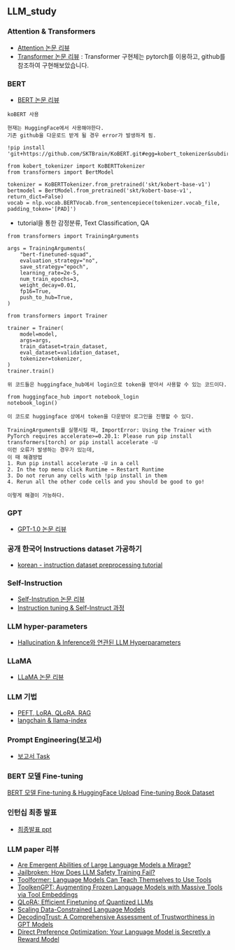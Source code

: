 ## LLM_study

### Attention & Transformers
- [Attention 논문 리뷰](https://pred0771.tistory.com/212)
- [Transformer 논문 리뷰](https://pred0771.tistory.com/213) : Transformer 구현체는 pytorch를 이용하고, github를 참조하여 구현해보았습니다.

### BERT
- [BERT 논문 리뷰](https://pred0771.tistory.com/215)
```
koBERT 사용

현재는 HuggingFace에서 사용해야한다.
기존 github을 다운로드 받게 될 경우 error가 발생하게 됨.

!pip install 'git+https://github.com/SKTBrain/KoBERT.git#egg=kobert_tokenizer&subdirectory=kobert_hf'

from kobert_tokenizer import KoBERTTokenizer
from transformers import BertModel

tokenizer = KoBERTTokenizer.from_pretrained('skt/kobert-base-v1')
bertmodel = BertModel.from_pretrained('skt/kobert-base-v1', return_dict=False)
vocab = nlp.vocab.BERTVocab.from_sentencepiece(tokenizer.vocab_file, padding_token='[PAD]')
```
- tutorial을 통한 감정분류, Text Classification, QA
```
from transformers import TrainingArguments

args = TrainingArguments(
    "bert-finetuned-squad",
    evaluation_strategy="no",
    save_strategy="epoch",
    learning_rate=2e-5,
    num_train_epochs=3,
    weight_decay=0.01,
    fp16=True,
    push_to_hub=True,
)

from transformers import Trainer

trainer = Trainer(
    model=model,
    args=args,
    train_dataset=train_dataset,
    eval_dataset=validation_dataset,
    tokenizer=tokenizer,
)
trainer.train()

위 코드들은 huggingface_hub에서 login으로 token을 받아서 사용할 수 있는 코드이다.

from huggingface_hub import notebook_login
notebook_login()

이 코드로 huggingface 상에서 token을 다운받아 로그인을 진행할 수 있다.

TrainingArguments를 실행시킬 때, ImportError: Using the Trainer with PyTorch requires accelerate>=0.20.1: Please run pip install transformers[torch] or pip install accelerate -U
이런 오류가 발생하는 경우가 있는데,
이 때 해결방법
1. Run pip install accelerate -U in a cell
2. In the top menu click Runtime → Restart Runtime
3. Do not rerun any cells with !pip install in them
4. Rerun all the other code cells and you should be good to go!

이렇게 해결이 가능하다.
```

### GPT
- [GPT-1.0 논문 리뷰](https://pred0771.tistory.com/216)


### 공개 한국어 Instructions dataset 가공하기
- [korean - instruction dataset preprocessing tutorial](https://github.com/LEE-hyeon0771/instruction_dataset/tree/main)


### Self-Instruction
- [Self-Instrution 논문 리뷰](https://pred0771.tistory.com/220)
- [Instruction tuning & Self-Instruct 과정](https://pred0771.tistory.com/222)


### LLM hyper-parameters
- [Hallucination & Inference와 연관된 LLM Hyperparameters](https://github.com/LEE-hyeon0771/LLM_study/blob/main/LLM_parameters.md)

### LLaMA
- [LLaMA 논문 리뷰](https://pred0771.tistory.com/224)

### LLM 기법
- [PEFT, LoRA, QLoRA, RAG](https://pred0771.tistory.com/225)
- [langchain & llama-index](https://github.com/LEE-hyeon0771/langchain_llama-index)

### Prompt Engineering(보고서)
- [보고서 Task](https://github.com/LEE-hyeon0771/LLM_study/blob/main/prompt%20engineering.md)


### BERT 모델 Fine-tuning
[BERT 모델 Fine-tuning & HuggingFace Upload](https://huggingface.co/HyeoniLEE/book_finetuned_model)
[Fine-tuning Book Dataset](https://huggingface.co/datasets/HyeoniLEE/books_dataset)


### 인턴십 최종 발표
- [최종발표 ppt](https://github.com/LEE-hyeon0771/LLM_study/blob/main/LLM_%EC%84%B8%EA%B3%84%EB%A1%9C%EC%9D%98_%EC%97%AC%EC%A0%95.pdf)

### LLM paper 리뷰
- [Are Emergent Abilities of Large Language Models a Mirage?](https://pred0771.tistory.com/237)
- [Jailbroken: How Does LLM Safety Training Fail?](https://pred0771.tistory.com/239)
- [Toolformer: Language Models Can Teach Themselves to Use Tools](https://pred0771.tistory.com/241)
- [ToolkenGPT: Augmenting Frozen Language Models with Massive Tools via Tool Embeddings](https://pred0771.tistory.com/243)
- [QLoRA: Efficient Finetuning of Quantized LLMs](https://pred0771.tistory.com/244)
- [Scaling Data-Constrained Language Models](https://pred0771.tistory.com/245)
- [DecodingTrust: A Comprehensive Assessment of Trustworthiness in GPT Models](https://pred0771.tistory.com/246)
- [Direct Preference Optimization: Your Language Model is Secretly a Reward Model](https://pred0771.tistory.com/247)
